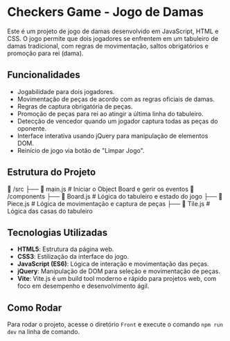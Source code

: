 # Checkers Game - Jogo de Damas

Este é um projeto de jogo de damas desenvolvido em JavaScript, HTML e CSS. O jogo permite que dois jogadores se enfrentem em um tabuleiro de damas tradicional, com regras de movimentação, saltos obrigatórios e promoção para rei (dama).

## Funcionalidades

- Jogabilidade para dois jogadores.
- Movimentação de peças de acordo com as regras oficiais de damas.
- Regras de captura obrigatória de peças.
- Promoção de peças para rei ao atingir a última linha do tabuleiro.
- Detecção de vencedor quando um jogador captura todas as peças do oponente.
- Interface interativa usando jQuery para manipulação de elementos DOM.
- Reinício de jogo via botão de "Limpar Jogo".

## Estrutura do Projeto

📁 /src 
  ├── 📄 main.js # Iniciar o Object Board e gerir os eventos 
    📁 /components 
        ├── 📄 Board.js # Lógica do tabuleiro e estado do jogo 
        ├── 📄 Piece.js # Lógica de movimentação e captura de peças 
        ├── 📄 Tile.js # Lógica das casas do tabuleiro

## Tecnologias Utilizadas

- **HTML5**: Estrutura da página web.
- **CSS3**: Estilização da interface do jogo.
- **JavaScript (ES6)**: Lógica de interação e movimentação das peças.
- **jQuery**: Manipulação de DOM para seleção e movimentação de peças.
- **Vite**: Vite.js é um build tool moderno e rápido para projetos web, com foco em desempenho e desenvolvimento ágil.

## Como Rodar

Para rodar o projeto, acesse o diretório `Front` e execute o comando `npm run dev` na linha de comando.